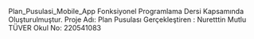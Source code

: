 Plan_Pusulasi_Mobile_App
Fonksiyonel Programlama Dersi Kapsamında Oluşturulmuştur. Proje Adı: Plan Pusulası Gerçekleştiren : Nuretttin Mutlu TÜVER Okul No: 220541083
